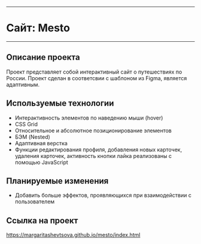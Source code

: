 ____
# Сайт: Mesto
____

## Описание проекта

Проект представляет собой интерактивный сайт о путешествиях по России.
Проект сделан в соответсвии с шаблоном из Figma, является адаптивным.

## Используемые технологии

- Интерактивность элементов по наведению мыши (hover)
- CSS Grid
- Относительное и абсолютное позиционирование элементов
- БЭМ (Nested)
- Адаптивная верстка
- Функции редактирования профиля, добавления новых карточек, удаления карточек, активность кнопки лайка реализованы с помощью JavaScript

## Планируемые изменения

- Добавить больше эффектов, проявляющихся при взаимодействии с пользователем

## Ссылка на проект
https://margaritashevtsova.github.io/mesto/index.html
